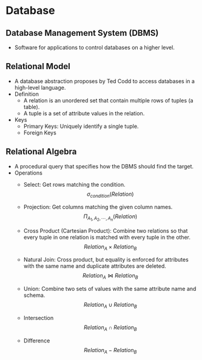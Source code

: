 # Database

## Database Management System (DBMS)
- Software for applications to control databases on a higher level.

## Relational Model
- A database abstraction proposes by Ted Codd to access databases in a high-level language.
- Definition
    - A relation is an unordered set that contain multiple rows of tuples (a table).
    - A tuple is a set of attribute values in the relation.
- Keys
    - Primary Keys: Uniquely identify a single tuple.
    - Foreign Keys

## Relational Algebra
- A procedural query that specifies how the DBMS should find the target.
- Operations
    - Select: Get rows matching the condition.
    $$
    \sigma_{condition}(Relation)
    $$

    - Projection: Get columns matching the given column names.
    $$
    \Pi_{A_1, A_2, \cdots, A_n}(Relation)
    $$

    - Cross Product (Cartesian Product): Combine two relations so that every tuple in one relation is matched with every tuple in the other.
    $$
    Relation_A \times Relation_B
    $$

    - Natural Join: Cross product, but equality is enforced for attributes with the same name and duplicate attributes are deleted.
    $$
    Relation_A \bowtie Relation_B
    $$

    - Union: Combine two sets of values with the same attribute name and schema.
    $$
    Relation_A \cup Relation_B
    $$

    - Intersection
    $$
    Relation_A \cap Relation_B
    $$

    - Difference
    $$
    Relation_A - Relation_B
    $$
